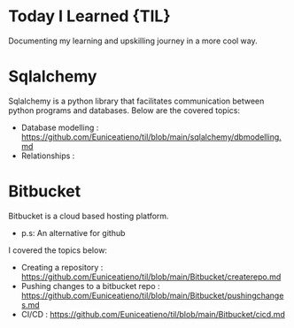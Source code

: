 # Today I Learned {TIL}
Documenting my learning and upskilling journey in a more cool way.

# Sqlalchemy
Sqlalchemy is a python library that facilitates communication between python
programs and databases.
 Below are the covered topics:
   + Database modelling : https://github.com/Euniceatieno/til/blob/main/sqlalchemy/dbmodelling.md
   + Relationships :

# Bitbucket
Bitbucket is a cloud based hosting platform.    
+ p.s: An alternative for github

I covered the topics below:  
+ Creating a repository : https://github.com/Euniceatieno/til/blob/main/Bitbucket/createrepo.md
+ Pushing changes to a bitbucket repo : https://github.com/Euniceatieno/til/blob/main/Bitbucket/pushingchanges.md 
+ CI/CD : https://github.com/Euniceatieno/til/blob/main/Bitbucket/cicd.md






